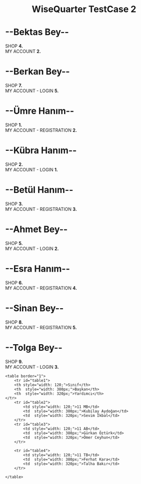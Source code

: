 <h1 align="center"> WiseQuarter TestCase 2


# --Bektas Bey--
SHOP <strong>4.</strong> <br>
MY ACCOUNT <strong>2.</strong>


# --Berkan Bey--
SHOP <strong>7.</strong> <br>
MY ACCOUNT - LOGIN <strong>5.</strong>


# --Ümre Hanım--
SHOP <strong>1.</strong> <br>
MY ACCOUNT - REGISTRATION <strong>2.</strong>


# --Kübra Hanım--
SHOP <strong>2.</strong> <br>
MY ACCOUNT - LOGIN <strong>1.</strong>


# --Betül Hanım--
SHOP <strong>3.</strong> <br>
MY ACCOUNT - REGISTRATION <strong>3.</strong>


# --Ahmet Bey--
SHOP <strong>5.</strong> <br>
MY ACCOUNT - LOGIN <strong>2.</strong>


# --Esra Hanım--
SHOP <strong>6.</strong> <br>
MY ACCOUNT - REGISTRATION <strong>4.</strong>


# --Sinan Bey--
SHOP <strong>8.</strong><br>
MY ACCOUNT - REGISTRATION <strong>5.</strong>


# --Tolga Bey--
SHOP <strong>9.</strong>  <br>
MY ACCOUNT - LOGIN <strong>3.</strong>


</h1>



<table>

    <table border="1">
        <tr id="table1">
        <th style="width: 120;">Sınıf</th>
        <th  style="width: 380px;">Başkan</th>
        <th  style="width: 320px;">Yardımcı</th>
    </tr>
        <tr id="table2">
            <td style="width: 120;">11 MB</td>
            <td  style="width: 380px;">Kubilay Aydoğan</td>
            <td  style="width: 320px;">Sevim İkbal</td>
        </tr>
        <tr id="table3">
            <td style="width: 120;">11 AB</td>
            <td  style="width: 380px;">Gürkan Öztürk</td>
            <td  style="width: 320px;">Ömer Ceyhun</td>
        </tr>

        <tr id="table4">
            <td style="width: 120;">11 TB</td>
            <td  style="width: 380px;">Ferhat Kara</td>
            <td  style="width: 320px;">Talha Bakır</td>
        </tr>

    </table>
